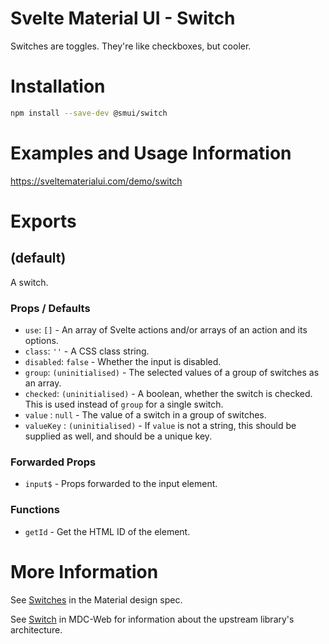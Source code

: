 # Svelte Material UI - Switch

Switches are toggles. They're like checkboxes, but cooler.

# Installation

```sh
npm install --save-dev @smui/switch
```

# Examples and Usage Information

https://sveltematerialui.com/demo/switch

# Exports

## (default)

A switch.

### Props / Defaults

- `use`: `[]` - An array of Svelte actions and/or arrays of an action and its options.
- `class`: `''` - A CSS class string.
- `disabled`: `false` - Whether the input is disabled.
- `group`: `(uninitialised)` - The selected values of a group of switches as an array.
- `checked`: `(uninitialised)` - A boolean, whether the switch is checked. This is used instead of `group` for a single switch.
- `value` : `null` - The value of a switch in a group of switches.
- `valueKey` : `(uninitialised)` - If `value` is not a string, this should be supplied as well, and should be a unique key.

### Forwarded Props

- `input$` - Props forwarded to the input element.

### Functions

- `getId` - Get the HTML ID of the element.

# More Information

See [Switches](https://material.io/components/switches) in the Material design spec.

See [Switch](https://github.com/material-components/material-components-web/tree/v14.0.0/packages/mdc-switch) in MDC-Web for information about the upstream library's architecture.
